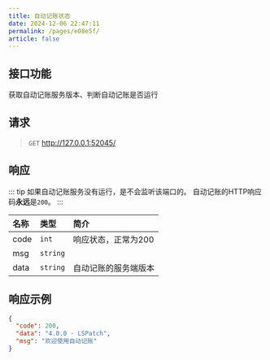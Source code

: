 ```yaml
---
title: 自动记账状态
date: 2024-12-06 22:47:11
permalink: /pages/e08e5f/
article: false
---
```


## 接口功能

 获取自动记账服务版本、判断自动记账是否运行

## 请求

> `GET` http://127.0.0.1:52045/

## 响应

::: tip
如果自动记账服务没有运行，是不会监听该端口的。
自动记账的HTTP响应码**永远**是`200`。
:::

| 名称    | 类型       | 简介          |
|:------|:---------|:------------|
| code  | `int`    | 响应状态，正常为200 |
| msg   | `string` |             |
| data  | `string` | 自动记账的服务端版本  |

## 响应示例



```json
{
  "code": 200,
  "data": "4.0.0 - LSPatch",
  "msg": "欢迎使用自动记账"
}
```
